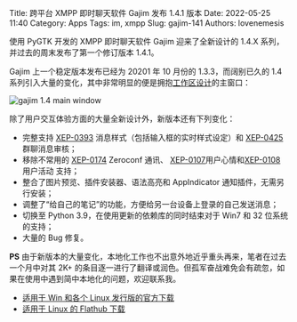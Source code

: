 Title: 跨平台 XMPP 即时聊天软件 Gajim 发布 1.4.1 版本
Date: 2022-05-25 11:40
Category: Apps
Tags: im, xmpp
Slug: gajim-141
Authors: lovenemesis

使用 PyGTK 开发的 XMPP 即时聊天软件 Gajim 迎来了全新设计的 1.4.X 系列，并过去的周末发布了第一个修订版本  1.4.1。

<!-- PELICAN_END_SUMMARY -->

Gajim 上一个稳定版本发布已经为 20201 年 10 月份的 1.3.3，而阔别已久的 1.4 系列引入大量的变化，其中非常明显的便是拥抱[工作区设计](https://gajim.org/post/2021-08-27-workspaces/)的主窗口：

 ![gajim 1.4 main window]({filename}/images/gajim-window-1-4.png)

除了用户交互体验方面的大量全新设计外，新版本还有下列变化：

* 完整支持 [XEP-0393](https://xmpp.org/extensions/xep-0393.html) 消息样式（包括输入框的实时样式设定）和 [XEP-0425](https://xmpp.org/extensions/xep-0425.html) 群聊消息审核；
* 移除不常用的 [XEP-0174](https://xmpp.org/extensions/xep-0174.html) Zeroconf 通讯、 [XEP-0107](https://xmpp.org/extensions/xep-0107.html)用户心情和[XEP-0108](https://xmpp.org/extensions/xep-0108.html) 用户活动 支持；
* 整合了图片预览、插件安装器、语法高亮和 AppIndicator 通知插件，无需另行安装；
* 调整了“给自己的笔记”的功能，方便给另一台设备上登录的自己发送消息；
* 切换至 Python 3.9，在使用更新的依赖库的同时结束对于 Win7 和 32 位系统的支持；
* 大量的 Bug 修复。

**PS** 由于新版本的大量变化，本地化工作也不出意外地近乎重头再来，笔者在过去一个月中对其 2K+ 的条目逐一进行了翻译或润色。但孤军奋战难免会有疏忽，如果在使用中遇到简中本地化的问题，欢迎联系我。

* [适用于 Win 和各个 Linux 发行版的官方下载](https://gajim.org/download/)
* [适用于 Linux 的 Flathub 下载](https://flathub.org/apps/details/org.gajim.Gajim)
